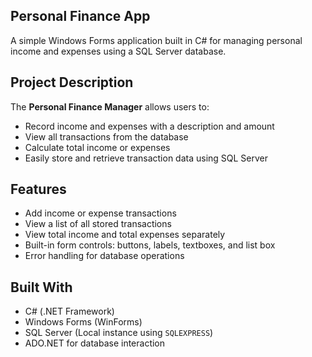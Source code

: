 ## Personal Finance App

A simple Windows Forms application built in C# for managing personal income and expenses using a SQL Server database.

## Project Description

The **Personal Finance Manager** allows users to:
- Record income and expenses with a description and amount
- View all transactions from the database
- Calculate total income or expenses
- Easily store and retrieve transaction data using SQL Server

## Features

- Add income or expense transactions
- View a list of all stored transactions
- View total income and total expenses separately
- Built-in form controls: buttons, labels, textboxes, and list box
- Error handling for database operations

## Built With

- C# (.NET Framework)
- Windows Forms (WinForms)
- SQL Server (Local instance using `SQLEXPRESS`)
- ADO.NET for database interaction
